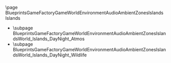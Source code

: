 \page BlueprintsGameFactoryGameWorldEnvironmentAudioAmbientZonesIslands Islands
- \subpage BlueprintsGameFactoryGameWorldEnvironmentAudioAmbientZonesIslandsWorld_Islands_DayNight_Atmos
- \subpage BlueprintsGameFactoryGameWorldEnvironmentAudioAmbientZonesIslandsWorld_Islands_DayNight_Wildlife

